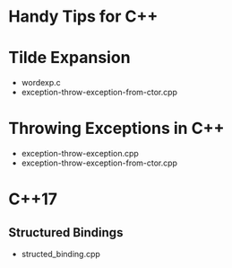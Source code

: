 # Handy Tips for C++

# Tilde Expansion
- wordexp.c
- exception-throw-exception-from-ctor.cpp

# Throwing Exceptions in C++
- exception-throw-exception.cpp
- exception-throw-exception-from-ctor.cpp

# C++17
## Structured Bindings
- structed_binding.cpp
